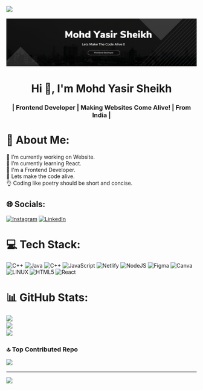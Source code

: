 [![](https://visitcount.itsvg.in/api?id=mohdyasir5155&icon=0&color=0)](https://visitcount.itsvg.in)

![logo](https://github.com/mohdyasir5155/mohdyasir5155/blob/main/github-banner.png)
<h1 align="center">Hi 👋, I'm Mohd Yasir Sheikh</h1>
<h3 align="center">| Frontend Developer | Making Websites Come Alive! | From India | </h3>


# 💫 About Me:
🔭 I’m currently working on Website.<br>🌱 I’m currently learning React.<br>🌟 I'm a Frontend Developer.<br>🍉 Lets make the code alive.<br>👌 Coding like poetry should be short and concise.


## 🌐 Socials:
[![Instagram](https://img.shields.io/badge/Instagram-%23E4405F.svg?logo=Instagram&logoColor=white)](https://instagram.com/yasirshaikh_5155) [![LinkedIn](https://img.shields.io/badge/LinkedIn-%230077B5.svg?logo=linkedin&logoColor=white)](https://www.linkedin.com/in/mohd-sheikh-35aab2274/) 

# 💻 Tech Stack:
![C++](https://img.shields.io/badge/c++-%2300599C.svg?style=flat&logo=c%2B%2B&logoColor=white) ![Java](https://img.shields.io/badge/java-%23ED8B00.svg?style=flat&logo=java&logoColor=white) ![C++](https://img.shields.io/badge/c++-%2300599C.svg?style=flat&logo=c%2B%2B&logoColor=white) ![JavaScript](https://img.shields.io/badge/javascript-%23323330.svg?style=flat&logo=javascript&logoColor=%23F7DF1E) ![Netlify](https://img.shields.io/badge/netlify-%23000000.svg?style=flat&logo=netlify&logoColor=#00C7B7) ![NodeJS](https://img.shields.io/badge/node.js-6DA55F?style=flat&logo=node.js&logoColor=white) 	![Figma](https://img.shields.io/badge/figma-%23F24E1E.svg?style=flat&logo=figma&logoColor=white) ![Canva](https://img.shields.io/badge/Canva-%2300C4CC.svg?style=flat&logo=Canva&logoColor=white) ![LINUX](https://img.shields.io/badge/Linux-FCC624?style=flat&logo=linux&logoColor=black) ![HTML5](https://img.shields.io/badge/html5-%23E34F26.svg?style=flat&logo=html5&logoColor=white) ![React](https://img.shields.io/badge/react-%2320232a.svg?style=flat&logo=react&logoColor=%2361DAFB)

# 📊 GitHub Stats:
![](https://github-readme-stats.vercel.app/api?username=mohdyasir5155&theme=dark&hide_border=false&include_all_commits=false&count_private=false)<br/>
![](https://github-readme-streak-stats.herokuapp.com/?user=mohdyasir5155&theme=dark&hide_border=false)<br/>
![](https://github-readme-stats.vercel.app/api/top-langs/?username=mohdyasir5155&theme=dark&hide_border=false&include_all_commits=false&count_private=false&layout=compact)

### 🔝 Top Contributed Repo
![](https://github-contributor-stats.vercel.app/api?username=mohdyasir5155&limit=5&theme=dracula&combine_all_yearly_contributions=true)

---
[![](https://visitcount.itsvg.in/api?id=mohdyasir5155&icon=0&color=0)](https://visitcount.itsvg.in)

<!-- Proudly created with GPRM ( https://gprm.itsvg.in ) -->




